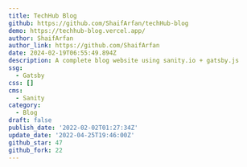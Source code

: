 ```yaml
---
title: TechHub Blog
github: https://github.com/ShaifArfan/techHub-blog
demo: https://techhub-blog.vercel.app/
author: ShaifArfan
author_link: https://github.com/ShaifArfan
date: 2024-02-19T06:55:49.894Z
description: A complete blog website using sanity.io + gatsby.js
ssg:
  - Gatsby
css: []
cms:
  - Sanity
category:
  - Blog
draft: false
publish_date: '2022-02-02T01:27:34Z'
update_date: '2022-04-25T19:46:00Z'
github_star: 47
github_fork: 22
---
```

